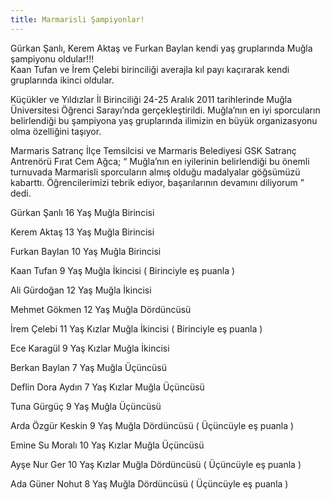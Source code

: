 ```yaml
---
title: Marmarisli Şampiyonlar!
---
```


Gürkan Şanlı, Kerem Aktaş ve Furkan Baylan kendi yaş gruplarında Muğla şampiyonu oldular!!!  
Kaan Tufan ve İrem Çelebi birinciliği averajla kıl payı kaçırarak kendi gruplarında ikinci oldular.  

Küçükler ve Yıldızlar İl Birinciliği 24-25 Aralık 2011 tarihlerinde Muğla Üniversitesi Öğrenci Sarayı’nda gerçekleştirildi. Muğla’nın en iyi sporcuların belirlendiği bu şampiyona yaş gruplarında ilimizin en büyük organizasyonu olma özelliğini taşıyor.

Marmaris Satranç İlçe Temsilcisi ve Marmaris Belediyesi GSK Satranç Antrenörü Fırat Cem Ağca; “ Muğla’nın en iyilerinin belirlendiği bu önemli turnuvada Marmarisli sporcuların almış olduğu madalyalar göğsümüzü kabarttı. Öğrencilerimizi tebrik ediyor, başarılarının devamını diliyorum ” dedi.

Gürkan Şanlı 16 Yaş Muğla Birincisi

Kerem Aktaş 13 Yaş Muğla Birincisi

Furkan Baylan 10 Yaş Muğla Birincisi

Kaan Tufan 9 Yaş Muğla İkincisi ( Birinciyle eş puanla )

Ali Gürdoğan 12 Yaş Muğla İkincisi

Mehmet Gökmen 12 Yaş Muğla Dördüncüsü

İrem Çelebi 11 Yaş Kızlar Muğla İkincisi ( Birinciyle eş puanla )

Ece Karagül 9 Yaş Kızlar Muğla İkincisi

Berkan Baylan 7 Yaş Muğla Üçüncüsü

Deflin Dora Aydın 7 Yaş Kızlar Muğla Üçüncüsü

Tuna Gürgüç 9 Yaş Muğla Üçüncüsü

Arda Özgür Keskin 9 Yaş Muğla Dördüncüsü ( Üçüncüyle eş puanla )

Emine Su Moralı 10 Yaş Kızlar Muğla Üçüncüsü

Ayşe Nur Ger 10 Yaş Kızlar Muğla Dördüncüsü ( Üçüncüyle eş puanla )

Ada Güner Nohut 8 Yaş Muğla Dördüncüsü ( Üçüncüyle eş puanla )

